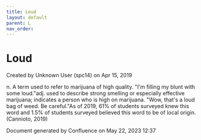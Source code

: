 ```yaml
---
title: Loud
layout: default
parent: L
nav_order:
---
```


# Loud

Created by  Unknown User (spc14) on Apr 15, 2019

n. A term used to refer to marijuana of high quality. &quot;I'm filling my blunt with some loud.&quot;adj. used to describe strong smelling or especially effective marijuana; indicates a person who is high on marijuana. &quot;Wow, that's a loud bag of weed. Be careful.&quot;As of 2019, 61% of students surveyed knew this word and 1.5% of students surveyed believed this word to be of local origin. (Cannioto, 2019)

Document generated by Confluence on May 22, 2023 12:37


